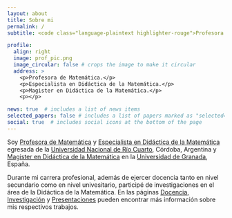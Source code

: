 ```yaml
---
layout: about
title: Sobre mi
permalink: /
subtitle: <code class="language-plaintext highlighter-rouge">Profesora de Matemática</code>

profile:
  align: right
  image: prof_pic.png
  image_circular: false # crops the image to make it circular
  address: >
    <p>Profesora de Matemática.</p>
    <p>Especialista en Didáctica de la Matemática.</p>
    <p>Magister en Didáctica de la Matemática.</p>
    <p></p>

news: true  # includes a list of news items
selected_papers: false # includes a list of papers marked as "selected={true}"
social: true  # includes social icons at the bottom of the page
---
```


Soy [Profesora de Matemática](https://www.unrc.edu.ar/unrc/carreras/exa_prof_matematica.php) y [Especialista en Didáctica de la Matemática](https://www.exa.unrc.edu.ar/especializacion-en-didactica-de-la-matematica/) egresada de la [Universidad Nacional de Río Cuarto](https://www.unrc.edu.ar/), Córdoba, Argentina y [Magister en Didáctica de la Matemática](https://www.ugr.es/estudiantes/master-doctorados/master-universitario-didactica-matematica-1) en la [Universidad de Granada](https://www.ugr.es/), España.

Durante mi carrera profesional, además de ejercer docencia tanto en nivel secundario como en nivel univesitario, participé de investigaciones en el área de la Didáctica de la Matemática. En las páginas [Docencia](/teaching/), [Investigación](/research/) y [Presentaciones](https://bmilanesio.github.io/presentations/) pueden encontrar más información sobre mis respectivos trabajos.
